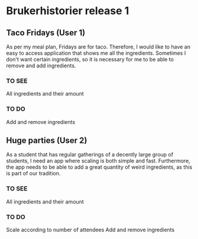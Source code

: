 # Brukerhistorier release 1
## Taco Fridays (User 1)
As per my meal plan, Fridays are for taco. Therefore, I would like to have an easy to access application that shows me all the ingredients. Sometimes I don't want certain ingredients, so it is necessary for me to be able to remove and add ingredients.

### TO SEE
All ingredients and their amount
### TO DO
Add and remove ingredients

## Huge parties (User 2)
As a student that has regular gatherings of a decently large group of students, I need an app where scaling is both simple and fast. Furthermore, the app needs to be able to add a great quantity of weird ingredients, as this is part of our tradition.

### TO SEE
All ingredients and their amount
### TO DO
Scale according to number of attendees
Add and remove ingredients
